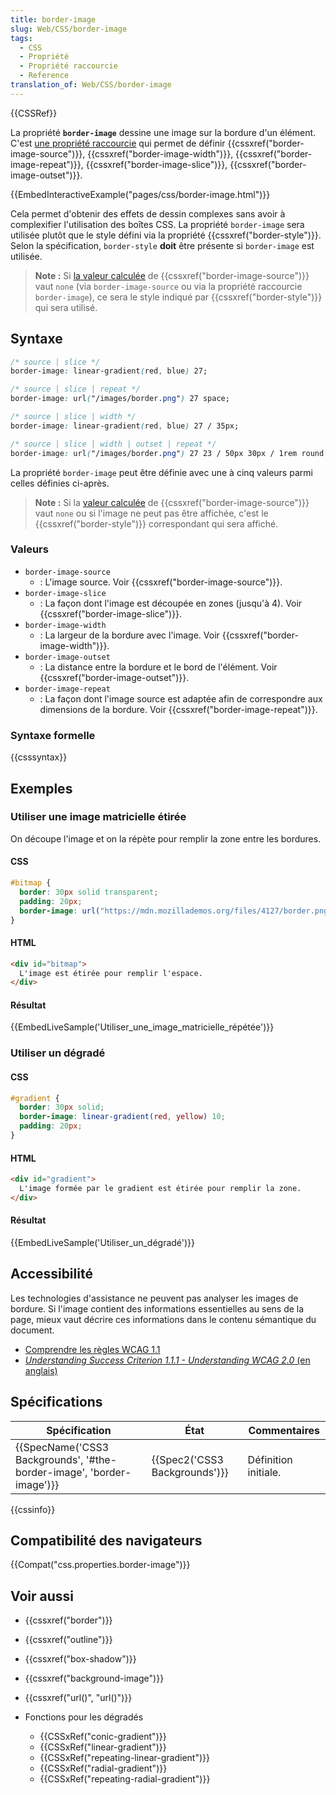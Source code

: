 ```yaml
---
title: border-image
slug: Web/CSS/border-image
tags:
  - CSS
  - Propriété
  - Propriété raccourcie
  - Reference
translation_of: Web/CSS/border-image
---
```

{{CSSRef}}

La propriété **`border-image`** dessine une image sur la bordure d'un élément. C'est [une propriété raccourcie](/fr/docs/Web/CSS/Propri%C3%A9t%C3%A9s_raccourcies) qui permet de définir {{cssxref("border-image-source")}}, {{cssxref("border-image-width")}}, {{cssxref("border-image-repeat")}}, {{cssxref("border-image-slice")}}, {{cssxref("border-image-outset")}}.

{{EmbedInteractiveExample("pages/css/border-image.html")}}

Cela permet d'obtenir des effets de dessin complexes sans avoir à complexifier l'utilisation des boîtes CSS. La propriété `border-image` sera utilisée plutôt que le style défini via la propriété {{cssxref("border-style")}}. Selon la spécification, `border-style` **doit** être présente si `border-image` est utilisée.

> **Note :** Si [la valeur calculée](/fr/docs/Web/CSS/Valeur_calculée) de {{cssxref("border-image-source")}} vaut `none` (via `border-image-source` ou via la propriété raccourcie `border-image`), ce sera le style indiqué par {{cssxref("border-style")}} qui sera utilisé.

## Syntaxe

```css
/* source | slice */
border-image: linear-gradient(red, blue) 27;

/* source | slice | repeat */
border-image: url("/images/border.png") 27 space;

/* source | slice | width */
border-image: linear-gradient(red, blue) 27 / 35px;

/* source | slice | width | outset | repeat */
border-image: url("/images/border.png") 27 23 / 50px 30px / 1rem round space;
```

La propriété `border-image` peut être définie avec une à cinq valeurs parmi celles définies ci-après.

> **Note :** Si la [valeur calculée](/fr/docs/Web/CSS/Valeur_calculée) de {{cssxref("border-image-source")}} vaut `none` ou si l'image ne peut pas être affichée, c'est le {{cssxref("border-style")}} correspondant qui sera affiché.

### Valeurs

- `border-image-source`
  - : L'image source. Voir {{cssxref("border-image-source")}}.
- `border-image-slice`
  - : La façon dont l'image est découpée en zones (jusqu'à 4). Voir {{cssxref("border-image-slice")}}.
- `border-image-width`
  - : La largeur de la bordure avec l'image. Voir {{cssxref("border-image-width")}}.
- `border-image-outset`
  - : La distance entre la bordure et le bord de l'élément. Voir {{cssxref("border-image-outset")}}.
- `border-image-repeat`
  - : La façon dont l'image source est adaptée afin de correspondre aux dimensions de la bordure. Voir {{cssxref("border-image-repeat")}}.

### Syntaxe formelle

{{csssyntax}}

## Exemples

### Utiliser une image matricielle étirée

On découpe l'image et on la répète pour remplir la zone entre les bordures.

#### CSS

```css
#bitmap {
  border: 30px solid transparent;
  padding: 20px;
  border-image: url("https://mdn.mozillademos.org/files/4127/border.png") 30;
}
```

#### HTML

```html
<div id="bitmap">
  L'image est étirée pour remplir l'espace.
</div>
```

#### Résultat

{{EmbedLiveSample('Utiliser_une_image_matricielle_répétée')}}

### Utiliser un dégradé

#### CSS

```css
#gradient {
  border: 30px solid;
  border-image: linear-gradient(red, yellow) 10;
  padding: 20px;
}
```

#### HTML

```html
<div id="gradient">
  L'image formée par le gradient est étirée pour remplir la zone.
</div>
```

#### Résultat

{{EmbedLiveSample('Utiliser_un_dégradé')}}

## Accessibilité

Les technologies d'assistance ne peuvent pas analyser les images de bordure. Si l'image contient des informations essentielles au sens de la page, mieux vaut décrire ces informations dans le contenu sémantique du document.

- [Comprendre les règles WCAG 1.1](/fr/docs/Web/Accessibility/Understanding_WCAG/Perceivable#Guideline_1.1_%E2%80%94_Providing_text_alternatives_for_non-text_content)
- [_Understanding Success Criterion 1.1.1 - Understanding WCAG 2.0_ (en anglais)](https://www.w3.org/TR/2016/NOTE-UNDERSTANDING-WCAG20-20161007/text-equiv-all.html)

## Spécifications

| Spécification                                                                                | État                                     | Commentaires         |
| -------------------------------------------------------------------------------------------- | ---------------------------------------- | -------------------- |
| {{SpecName('CSS3 Backgrounds', '#the-border-image', 'border-image')}} | {{Spec2('CSS3 Backgrounds')}} | Définition initiale. |

{{cssinfo}}

## Compatibilité des navigateurs

{{Compat("css.properties.border-image")}}

## Voir aussi

- {{cssxref("border")}}
- {{cssxref("outline")}}
- {{cssxref("box-shadow")}}
- {{cssxref("background-image")}}
- {{cssxref("url()", "url()")}}
- Fonctions pour les dégradés

  - {{CSSxRef("conic-gradient")}}
  - {{CSSxRef("linear-gradient")}}
  - {{CSSxRef("repeating-linear-gradient")}}
  - {{CSSxRef("radial-gradient")}}
  - {{CSSxRef("repeating-radial-gradient")}}
